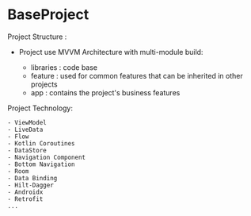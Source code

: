 # BaseProject

Project Structure :
  + Project use MVVM Architecture with multi-module build:

    - libraries : code base
    - feature   : used for common features that can be inherited in other projects
    - app       : contains the project's business features
    
Project Technology:

    - ViewModel
    - LiveData
    - Flow
    - Kotlin Coroutines
    - DataStore
    - Navigation Component
    - Bottom Navigation
    - Room
    - Data Binding
    - Hilt-Dagger
    - Androidx
    - Retrofit
    ...
    
    
